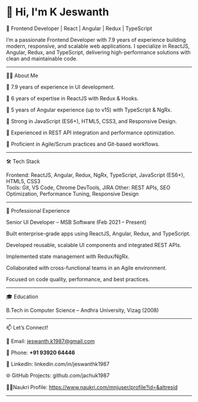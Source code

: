 # 👋 Hi, I'm K Jeswanth

🚀 Frontend Developer | React | Angular | Redux | TypeScript 

I’m a passionate Frontend Developer with 7.9 years of experience building modern, responsive, and scalable web applications.
I specialize in ReactJS, Angular, Redux, and TypeScript, delivering high-performance solutions with clean and maintainable code.

---

🧑‍💻 About Me

🔹 7.9 years of experience in UI development.

🔹 6 years of expertise in ReactJS with Redux & Hooks.

🔹 5 years of Angular experience (up to v15) with TypeScript & NgRx.

🔹 Strong in JavaScript (ES6+), HTML5, CSS3, and Responsive Design.

🔹 Experienced in REST API integration and performance optimization.

🔹 Proficient in Agile/Scrum practices and Git-based workflows. 

---

🛠️ Tech Stack  

Frontend: ReactJS, Angular, Redux, NgRx, TypeScript, JavaScript (ES6+), HTML5, CSS3  
Tools: Git, VS Code, Chrome DevTools, JIRA
Other: REST APIs, SEO Optimization, Performance Tuning, Responsive Design

---

💼 Professional Experience

Senior UI Developer – MSB Software (Feb 2021 – Present)

Built enterprise-grade apps using ReactJS, Angular, Redux, and TypeScript.

Developed reusable, scalable UI components and integrated REST APIs.

Implemented state management with Redux/NgRx.

Collaborated with cross-functional teams in an Agile environment.

Focused on code quality, performance, and best practices.

---

🎓 Education

B.Tech in Computer Science – Andhra University, Vizag (2008)

---

📫 Let’s Connect!

📧 Email: jeswanth.k1987@gmail.com

📱 Phone: **+91 93920 64446**  

💼 LinkedIn: linkedin.com/in/jeswanthk1987

🌐 GitHub Projects: github.com/jachuk1987

🧑‍💼Naukri Profile: https://www.naukri.com/mnjuser/profile?id=&altresid  

---
